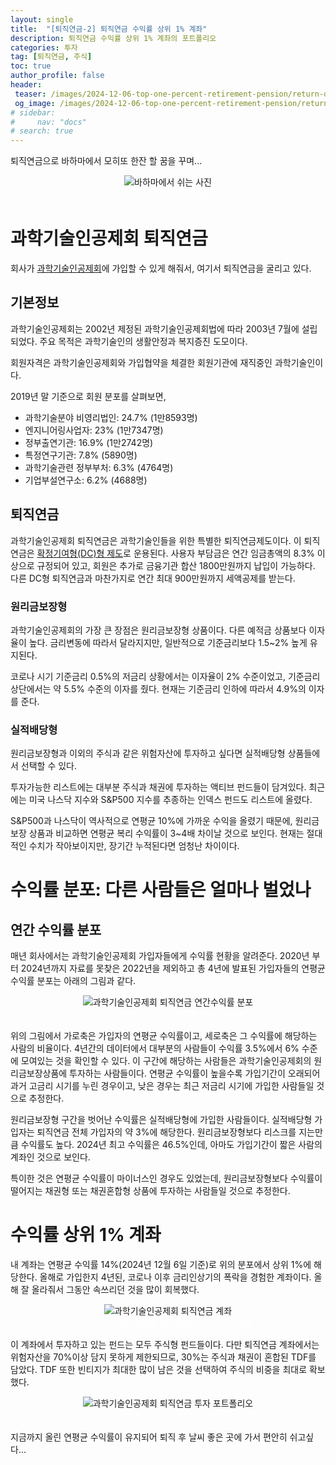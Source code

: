 ```yaml
---
layout: single
title:  "[퇴직연금-2] 퇴직연금 수익률 상위 1% 계좌"
description: 퇴직연금 수익률 상위 1% 계좌의 포트폴리오
categories: 투자
tag: [퇴직연금, 주식]
toc: true
author_profile: false
header:
 teaser: /images/2024-12-06-top-one-percent-retirement-pension/return-distribution.webp
 og_image: /images/2024-12-06-top-one-percent-retirement-pension/return-distribution.webp
# sidebar:
#     nav: "docs"
# search: true
---
```


퇴직연금으로 바하마에서 모히또 한잔 할 꿈을 꾸며...

<p align="center">   
    <img src="/images/2024-12-06-top-one-percent-retirement-pension/bahama-beach.webp" alt="바하마에서 쉬는 사진">
    <br>
   <span style="font-style: italic; color: #FFFFFF;"> 바하마 해변에서 쉬고 싶다.. </span>
</p>

# 과학기술인공제회 퇴직연금
회사가 [과학기술인공제회](https://www.sema.or.kr/sema/main/main.do)에 가입할 수 있게 해줘서, 여기서 퇴직연금을 굴리고 있다.

## 기본정보
과학기술인공제회는 2002년 제정된 과학기술인공제회법에 따라 2003년 7월에 설립되었다. 주요 목적은 과학기술인의 생활안정과 복지증진 도모이다.

회원자격은 과학기술인공제회와 가입협약을 체결한 회원기관에 재직중인 과학기술인이다. 

2019년 말 기준으로 회원 분포를 살펴보면,
- 과학기술분야 비영리법인: 24.7% (1만8593명)
- 엔지니어링사업자: 23% (1만7347명)
- 정부출연기관: 16.9% (1만2742명)
- 특정연구기관: 7.8% (5890명)
- 과학기술관련 정부부처: 6.3% (4764명)
- 기업부설연구소: 6.2% (4688명)

## 퇴직연금
과학기술인공제회 퇴직연금은 과학기술인들을 위한 특별한 퇴직연금제도이다. 이 퇴직연금은 [확정기여형(DC)형 제도](/투자/retirement-pension)로 운용된다. 사용자 부담금은 연간 임금총액의 8.3% 이상으로 규정되어 있고, 회원은 추가로 금융기관 합산 1800만원까지 납입이 가능하다. 다른 DC형 퇴직연금과 마찬가지로 연간 최대 900만원까지 세액공제를 받는다.

### 원리금보장형
과학기술인공제회의 가장 큰 장점은 원리금보장형 상품이다. 다른 예적금 상품보다 이자율이 높다. 금리변동에 따라서 달라지지만, 일반적으로 기준금리보다 1.5~2% 높게 유지된다. 

코로나 시기 기준금리 0.5%의 저금리 상황에서는 이자율이 2% 수준이었고, 기준금리 상단에서는 약 5.5% 수준의 이자를 줬다. 현재는 기준금리 인하에 따라서 4.9%의 이자를 준다.

### 실적배당형
원리금보장형과 이외의 주식과 같은 위험자산에 투자하고 싶다면 실적배당형 상품들에서 선택할 수 있다. 

투자가능한 리스트에는 대부분 주식과 채권에 투자하는 액티브 펀드들이 담겨있다. 최근에는 미국 나스닥 지수와 S&P500 지수를 추종하는 인덱스 펀드도 리스트에 올렸다. 

S&P500과 나스닥이 역사적으로 연평균 10%에 가까운 수익을 올렸기 때문에, 원리금보장 상품과 비교하면 연평균 복리 수익률이 3~4배 차이날 것으로 보인다. 현재는 절대적인 수치가 작아보이지만, 장기간 누적된다면 엄청난 차이이다.

# 수익률 분포: 다른 사람들은 얼마나 벌었나
## 연간 수익률 분포
매년 회사에서는 과학기술인공제회 가입자들에게 수익률 현황을 알려준다. 2020년 부터 2024년까지 자료를 못찾은 2022년을 제외하고 총 4년에 발표된 가입자들의 연평균 수익률 분포는 아래의 그림과 같다. 

<p align="center">   
    <img src="/images/2024-12-06-top-one-percent-retirement-pension/return-distribution.webp" alt="과학기술인공제회 퇴직연금 연간수익률 분포">
    <br>
   <span style="font-style: italic; color: #FFFFFF;">Fig. 1 과학기술인공제회 퇴직연금 연평균 수익률 분포</span>
</p>

위의 그림에서 가로축은 가입자의 연평균 수익률이고, 세로축은 그 수익률에 해당하는 사람의 비율이다. 4년간의 데이터에서 대부분의 사람들이 수익률 3.5%에서 6% 수준에 모여있는 것을 확인할 수 있다. 이 구간에 해당하는 사람들은 과학기술인공제회의 원리금보장상품에 투자하는 사람들이다. 연평균 수익률이 높을수록 가입기간이 오래되어 과거 고금리 시기를 누린 경우이고, 낮은 경우는 최근 저금리 시기에 가입한 사람들일 것으로 추정한다.

원리금보장형 구간을 벗어난 수익률은 실적배당형에 가입한 사람들이다. 실적배당형 가입자는 퇴직연금 전체 가입자의 약 3%에 해당한다. 원리금보장형보다 리스크를 지는만큼 수익률도 높다. 2024년 최고 수익률은 46.5%인데, 아마도 가입기간이 짧은 사람의 계좌인 것으로 보인다.

특이한 것은 연평균 수익률이 마이너스인 경우도 있었는데, 원리금보장형보다 수익률이 떨어지는 채권형 또는 채권혼합형 상품에 투자하는 사람들일 것으로 추정한다.

# 수익률 상위 1% 계좌
내 계좌는 연평균 수익률 14%(2024년 12월 6일 기준)로 위의 분포에서 상위 1%에 해당한다. 올해로 가입한지 4년된, 코로나 이후 금리인상기의 폭락을 경험한 계좌이다. 올해 잘 올라줘서 그동안 속쓰리던 것을 많이 회복했다.

<p align="center">   
    <img src="/images/2024-12-06-top-one-percent-retirement-pension/one-percent-account.webp" alt="과학기술인공제회 퇴직연금 계좌">
    <br>
   <span style="font-style: italic; color: #FFFFFF;">Fig. 2 과학기술인공제회 퇴직연금 상위 1% 수익률 계좌 </span>
</p>

이 계좌에서 투자하고 있는 펀드는 모두 주식형 펀드들이다. 다만 퇴직연금 계좌에서는 위험자산을 70%이상 담지 못하게 제한되므로, 30%는 주식과 채권이 혼합된 TDF를 담았다. TDF 또한 빈티지가 최대한 많이 남은 것을 선택하여 주식의 비중을 최대로 확보했다. 

<p align="center">   
    <img src="/images/2024-12-06-top-one-percent-retirement-pension/one-percent-portfolio.webp" alt="과학기술인공제회 퇴직연금 투자 포트폴리오">
    <br>
   <span style="font-style: italic; color: #FFFFFF;">Fig. 3 퇴직연금 투자 포트폴리오 </span>
</p>

지금까지 올린 연평균 수익률이 유지되어 퇴직 후 날씨 좋은 곳에 가서 편안히 쉬고싶다...